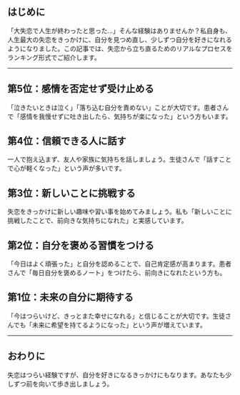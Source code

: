 ## はじめに

「大失恋で人生が終わったと思った…」そんな経験はありませんか？私自身も、人生最大の失恋をきっかけに、自分を見つめ直し、少しずつ自分を好きになれるようになりました。この記事では、失恋から立ち直るためのリアルなプロセスをランキング形式でご紹介します。

---

## 第5位：感情を否定せず受け止める
「泣きたいときは泣く」「落ち込む自分を責めない」ことが大切です。患者さんで「感情を我慢せずに吐き出したら、気持ちが楽になった」という方もいます。

## 第4位：信頼できる人に話す
一人で抱え込まず、友人や家族に気持ちを話しましょう。生徒さんで「話すことで心が軽くなった」という声が多いです。

## 第3位：新しいことに挑戦する
失恋をきっかけに新しい趣味や習い事を始めてみましょう。私も「新しいことに挑戦したことで、前向きな気持ちになれた」と実感しています。

## 第2位：自分を褒める習慣をつける
「今日はよく頑張った」と自分を認めることで、自己肯定感が高まります。患者さんで「毎日自分を褒めるノート」をつけたら、前向きになれたという方も。

## 第1位：未来の自分に期待する
「今はつらいけど、きっとまた幸せになれる」と信じることが大切です。生徒さんでも「未来に希望を持てるようになった」という声が増えています。

---

## おわりに

失恋はつらい経験ですが、自分を好きになるきっかけにもなります。あなたも少しずつ前を向いて歩き出しましょう。 
